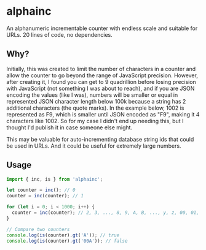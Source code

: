 # alphainc
 An alphanumeric incrementable counter with endless scale and suitable for URLs. 20 lines of code, no dependencies.

## Why?

Initially, this was created to limit the number of characters in a counter and allow the counter to go beyond the range
of JavaScript precision. However, after creating it, I found you can get to 9 quadrillion before losing precision with
JavaScript (not something I was about to reach), and if you are JSON encoding the values (like I was), numbers will
be smaller or equal in represented JSON character length below 100k because a string has 2 additional characters (the
quote marks). In the example below, 1002 is represented as F9, which is smaller until JSON encoded as "F9", making it 4
characters like 1002. So for my case I didn't end up needing this, but I thought I'd publish it in case someone else
might.

This may be valuable for auto-incrementing database string ids that could be used in URLs. And it could be useful for
extremely large numbers.

## Usage

```js
import { inc, is } from 'alphainc';

let counter = inc(); // 0
counter = inc(counter); // 1

for (let i = 0; i < 1000; i++) {
  counter = inc(counter); // 2, 3, ..., 8, 9, A, B, ..., y, z, 00, 01, 02, ..., F8, F9
}

// Compare two counters
console.log(is(counter).gt('A')); // true
console.log(is(counter).gt('00A')); // false
```
